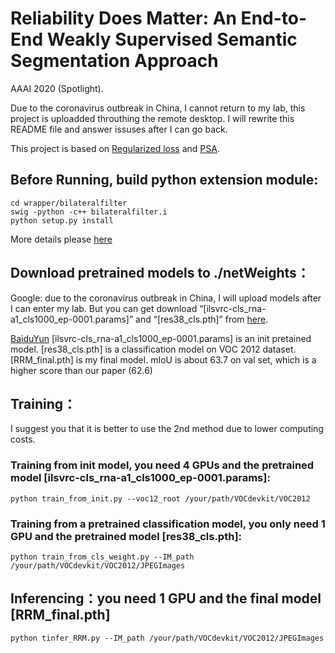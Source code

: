 # Reliability Does Matter: An End-to-End Weakly Supervised Semantic Segmentation Approach
AAAI 2020 (Spotlight).

Due to the coronavirus outbreak in China, I cannot return to my lab, this project is uploadded throuthing the remote desktop.
I will rewrite this README file and answer issuses after I can go back.

This project is based on [Regularized loss](https://github.com/meng-tang/rloss) and [PSA](https://github.com/jiwoon-ahn/psa).

## Before Running, build python extension module:
```
cd wrapper/bilateralfilter
swig -python -c++ bilateralfilter.i
python setup.py install
```
More details please [here](https://github.com/meng-tang/rloss/tree/master/pytorch)

## Download pretrained models to ./netWeights：
Google: due to the coronavirus outbreak in China, I will upload models after I can enter my lab. But you can get
download “[ilsvrc-cls_rna-a1_cls1000_ep-0001.params]” and “[res38_cls.pth]” from [here](https://github.com/jiwoon-ahn/psa).

[BaiduYun](https://pan.baidu.com/s/15AwO6Jn9vQQtThE02QOefw)
 [ilsvrc-cls_rna-a1_cls1000_ep-0001.params] is an init pretained model.
 [res38_cls.pth] is a classification model on VOC 2012 dataset.
 [RRM_final.pth] is my final model. mIoU is about 63.7 on val set, which is a higher score than our paper (62.6)

## Training：
I suggest you that it is better to use the 2nd method due to lower computing costs.
### Training from init model, you need 4 GPUs and the pretrained model [ilsvrc-cls_rna-a1_cls1000_ep-0001.params]:
```
python train_from_init.py --voc12_root /your/path/VOCdevkit/VOC2012
```
 
### Training from a pretrained classification model, you only need 1 GPU and the pretrained model [res38_cls.pth]:
```
python train_from_cls_weight.py --IM_path /your/path/VOCdevkit/VOC2012/JPEGImages
```
## Inferencing：you need 1 GPU and the final model [RRM_final.pth]
```
python tinfer_RRM.py --IM_path /your/path/VOCdevkit/VOC2012/JPEGImages
```
